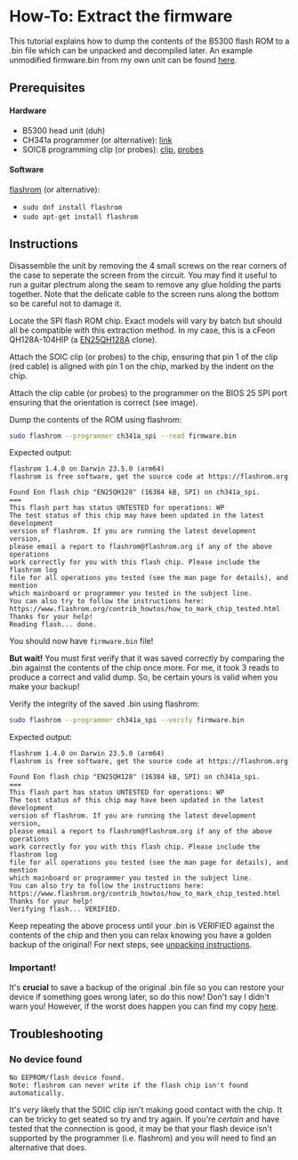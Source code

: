 # How-To: Extract the firmware

This tutorial explains how to dump the contents of the B5300 flash ROM to a .bin file which can be unpacked and decompiled later. An example unmodified firmware.bin from my own unit can be found [here](../firmware/examples/B5300/original/).

## Prerequisites

#### Hardware

- B5300 head unit (duh)
- CH341a programmer (or alternative): [link](https://www.aliexpress.us/w/wholesale-CH341a-programmer.html)
- SOIC8 programming clip (or probes): [clip](https://www.aliexpress.us/w/wholesale-SOIC8-clip.html), [probes](https://www.aliexpress.us/w/wholesale-test-hook-probes.html)

#### Software

[flashrom](https://www.flashrom.org/) (or alternative): 

- `sudo dnf install flashrom`
- `sudo apt-get install flashrom`

## Instructions

Disassemble the unit by removing the 4 small screws on the rear corners of the case to seperate the screen from the circuit. You may find it useful to run a guitar plectrum along the seam to remove any glue holding the parts together. Note that the delicate cable to the screen runs along the bottom so be careful not to damage it.

Locate the SPI flash ROM chip. Exact models will vary by batch but should all be compatible with this extraction method. In my case, this is a cFeon QH128A-104HIP (a [EN25QH128A](https://www.datasheets360.com/pdf/3768117275930620345) clone).

Attach the SOIC clip (or probes) to the chip, ensuring that pin 1 of the clip (red cable) is aligned with pin 1 on the chip, marked by the indent on the chip.

Attach the clip cable (or probes) to the programmer on the BIOS 25 SPI port ensuring that the orientation is correct (see image).

Dump the contents of the ROM using flashrom:

```bash
sudo flashrom --programmer ch341a_spi --read firmware.bin
```

Expected output:

```
flashrom 1.4.0 on Darwin 23.5.0 (arm64)
flashrom is free software, get the source code at https://flashrom.org

Found Eon flash chip "EN25QH128" (16384 kB, SPI) on ch341a_spi.
===
This flash part has status UNTESTED for operations: WP
The test status of this chip may have been updated in the latest development
version of flashrom. If you are running the latest development version,
please email a report to flashrom@flashrom.org if any of the above operations
work correctly for you with this flash chip. Please include the flashrom log
file for all operations you tested (see the man page for details), and mention
which mainboard or programmer you tested in the subject line.
You can also try to follow the instructions here:
https://www.flashrom.org/contrib_howtos/how_to_mark_chip_tested.html
Thanks for your help!
Reading flash... done.
```

You should now have `firmware.bin` file!

**But wait!** You must first verify that it was saved correctly by comparing the .bin against the contents of the chip once more. For me, it took 3 reads to produce a correct and valid dump. So, be certain yours is valid when you make your backup!

Verify the integrity of the saved .bin using flashrom:

```bash
sudo flashrom --programmer ch341a_spi --verify firmware.bin
```

Expected output:

```
flashrom 1.4.0 on Darwin 23.5.0 (arm64)
flashrom is free software, get the source code at https://flashrom.org

Found Eon flash chip "EN25QH128" (16384 kB, SPI) on ch341a_spi.
===
This flash part has status UNTESTED for operations: WP
The test status of this chip may have been updated in the latest development
version of flashrom. If you are running the latest development version,
please email a report to flashrom@flashrom.org if any of the above operations
work correctly for you with this flash chip. Please include the flashrom log
file for all operations you tested (see the man page for details), and mention
which mainboard or programmer you tested in the subject line.
You can also try to follow the instructions here:
https://www.flashrom.org/contrib_howtos/how_to_mark_chip_tested.html
Thanks for your help!
Verifying flash... VERIFIED.
```

Keep repeating the above process until your .bin is VERIFIED against the contents of the chip and then you can relax knowing you have a golden backup of the original! For next steps, see [unpacking instructions](2-unpacking-firmware.md).

### Important!

It's **crucial** to save a backup of the original .bin file so you can restore your device if something goes wrong later, so do this now! Don't say I didn't warn you! However, if the worst does happen you can find my copy [here](../firmware/examples/B5300/original/).

## Troubleshooting

### No device found

```
No EEPROM/flash device found.
Note: flashrom can never write if the flash chip isn't found automatically.
```

It's *very* likely that the SOIC clip isn't making good contact with the chip. It can be tricky to get seated so try and try again. If you're *certain* and have tested that the connection is good, it may be that your flash device isn't supported by the programmer (i.e. flashrom) and you will need to find an alternative that does.
